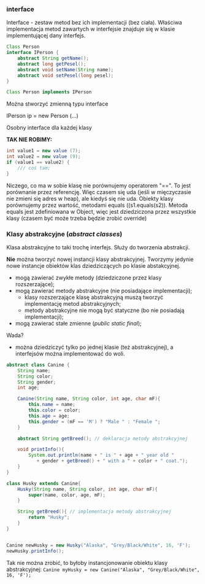 ### interface

Interface - zestaw metod bez ich implementacji (bez ciała).
Właściwa implementacja metod zawartych w interfejsie znajduje się w klasie implementującej dany interfejs.


```JAVA
Class Person
interface IPerson {
    abstract String getName();
    abstract long getPesel();
    abstract void setName(String name);
    abstract void setPesel(long pesel);
}

Class Person implements IPerson
```
Można stworzyć zmienną typu interface

IPerson ip = new Person (...)

Osobny interface dla każdej klasy


**TAK NIE ROBIMY:**
```Java
int value1 = new value (7);
int value2 = new value (9);
if (value1 == value2) {
    /// coś tam;
}
```
Niczego, co ma w sobie klasę nie porównujemy operatorem "==". To jest porównanie przez referencję. Więc czasem się uda (jeśli w mięczyczasie nie zmieni się adres w heap), ale kiedyś się nie uda.
Obiekty klasy porównujemy przez wartość, metodami equals ((s1.equals(s2)). Metoda equals jest zdefiniowana w Object, więc jest dziedziczona przez wszystkie klasy (czasem być może trzeba będzie zrobić override)


### Klasy abstrakcyjne (_abstract classes_)

Klasa abstrakcyjne to taki trochę interfejs. Służy do tworzenia abstrakcji.

**Nie** można tworzyć nowej instancji klasy abstrakcyjnej. Tworzymy jedynie nowe instancje obiektów klas dziedziczących po klasie abstakcyjnej.

- mogą zawierać zwykłe metody (dziedziczone przez klasy rozszerzające);
- mogą zawierać metody abstrakcyjne (nie posiadające implementacji);
    - klasy rozszerzające klasę abstrakcyjną muszą tworzyć implementację metod abstrakcyjnych;
    - metody abstrakcyjne nie mogą być statyczne (bo nie posiadają implementacji);
- mogą zawierać stałe zmienne (_public static final_);

Wada?
- można dziedziczyć tylko po jednej klasie (też abstrakcyjnej), a interfejsów można implementować do woli.

```JAVA
abstract class Canine {
    String name;
    String color;
    String gender;
    int age;

    Canine(String name, String color, int age, char mF){
        this.name = name;
        this.color = color;
        this.age = age;
        this.gender = (mF == 'M') ? "Male " : "Female ";
    }

    abstract String getBreed(); // deklaracja metody abstrakcyjnej

    void printInfo(){
        System.out.println(name + " is " + age + " year old "
           + gender + getBreed() + " with a " + color + " coat.");
    }
}

class Husky extends Canine{
    Husky(String name, String color, int age, char mF){
        super(name, color, age, mF);
    }

    String getBreed(){ // implementacja metody abstrakcyjnej
        return "Husky";
    }
}


Canine newHusky = new Husky("Alaska", "Grey/Black/White", 16, 'F');
newHusky.printInfo();
```

Tak nie można zrobić, to byłoby instancjonowanie obiektu klasy abstrakcyjnej:
`Canine myHusky = new Canine("Alaska", "Grey/Black/White", 16, 'F');`
